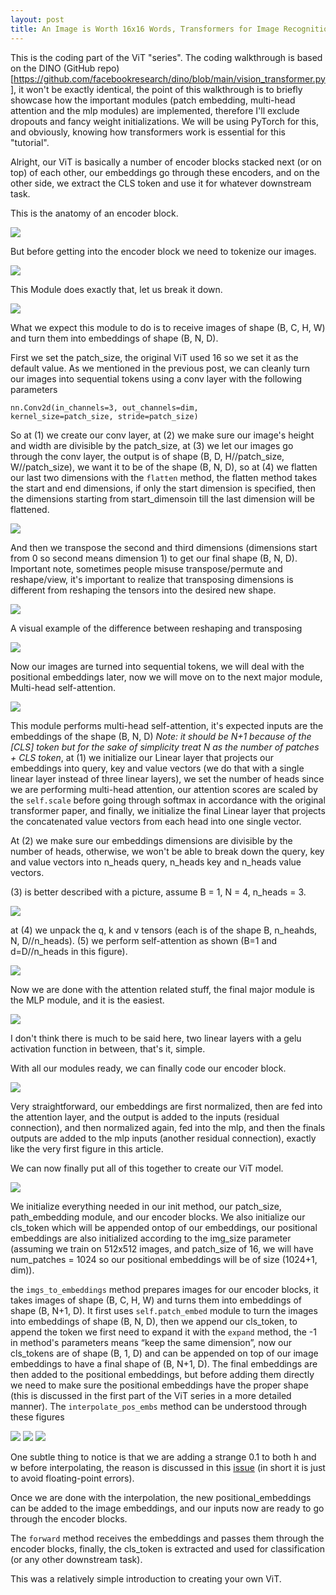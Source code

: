```yaml
---
layout: post
title: An Image is Worth 16x16 Words, Transformers for Image Recognition at Scale Paper Explained (ViT paper) PART 2
---
```


This is the coding part of the ViT "series". The coding walkthrough is based on the DINO (GitHub repo)[https://github.com/facebookresearch/dino/blob/main/vision_transformer.py], it won't be exactly identical, the point of this walkthrough is to briefly showcase how the important modules (patch embedding, multi-head attention and the mlp modules) are implemented, therefore I'll exclude dropouts and fancy weight initializations. We will be using PyTorch for this, and obviously, knowing how transformers work is essential for this "tutorial".

Alright, our ViT is basically a number of encoder blocks stacked next (or on top) of each other, our embeddings go through these encoders, and on the other side, we extract the CLS token and use it for whatever downstream task.

This is the anatomy of an encoder block.

![](../images/vit_encoder_block.jpg)

But before getting into the encoder block we need to tokenize our images.

![](../images/img_to_emb.jpg)

This Module does exactly that, let us break it down.

![](../images/patch_emb_module.jpg)

What we expect this module to do is to receive images of shape (B, C, H, W) and turn them into embeddings of shape (B, N, D).

First we set the patch_size, the original ViT used 16 so we set it as the default value. As we mentioned in the previous post, we can cleanly turn our images into sequential tokens using a conv layer with the following parameters

<code>nn.Conv2d(in_channels=3, out_channels=dim, 
                                     kernel_size=patch_size, stride=patch_size)</code>

So at (1) we create our conv layer, at (2) we make sure our image's height and width are divisible by the patch_size, at (3) we let our images go through the conv layer, the output is of shape (B, D, H//patch_size, W//patch_size), we want it to be of the shape (B, N, D), so at (4) we flatten our last two dimensions with the <code>flatten</code> method, the flatten method takes the start and end dimensions, if only the start dimension is specified, then the dimensions starting from start_dimensoin till the last dimension will be flattened.

![](../images/flatten_method.jpg)

And then we transpose the second and third dimensions (dimensions start from 0 so second means dimension 1) to get our final shape (B, N, D). Important note, sometimes people misuse transpose/permute and reshape/view, it's important to realize that transposing dimensions is different from reshaping the tensors into the desired new shape.

![](../images/transpose_reshape.jpg)

A visual example of the difference between reshaping and transposing

![](../images/transpose_vs_reshape.jpg)

Now our images are turned into sequential tokens, we will deal with the positional embeddings later, now we will move on to the next major module, Multi-head self-attention.

![](../images/attention_code.jpg)

This module performs multi-head self-attention, it's expected inputs are the embeddings of the shape (B, N, D) *Note: it should be N+1 because of the [CLS] token but for the sake of simplicity treat N as the number of patches + CLS token*, at (1) we initialize our Linear layer that projects our embeddings into query, key and value vectors (we do that with a single linear layer instead of three linear layers), we set the number of heads since we are performing multi-head attention, our attention scores are scaled by the <code>self.scale</code> before going through softmax in accordance with the original transformer paper, and finally, we initialize the final Linear layer that projects the concatenated value vectors from each head into one single vector.

At (2) we make sure our embeddings dimensions are divisible by the number of heads, otherwise, we won't be able to break down the query, key and value vectors into n_heads query, n_heads key and n_heads value vectors.

(3) is better described with a picture, assume B = 1,  N = 4, n_heads = 3.

![](../images/what_is_going_on.jpg)

at (4) we unpack the q, k and v tensors (each is of the shape B, n_heahds, N, D//n_heads). (5) we perform self-attention as shown (B=1 and d=D//n_heads in this figure).

![](../images/self_attention_illustration.jpg)

Now we are done with the attention related stuff, the final major module is the MLP module, and it is the easiest.

![](../images/vit_MLP.jpg)

I don't think there is much to be said here, two linear layers with a gelu activation function in between, that's it, simple.

With all our modules ready, we can finally code our encoder block.

![](../images/encoder_block.jpg)

Very straightforward, our embeddings are first normalized, then are fed into the attention layer, and the output is added to the inputs (residual connection), and then normalized again, fed into the mlp, and then the finals outputs are added to the mlp inputs (another residual connection), exactly like the very first figure in this article.

We can now finally put all of this together to create our ViT model.

![](../images/ViT_code.jpg)

We initialize everything needed in our init method, our patch_size, path_embedding module, and our encoder blocks. We also initialize our cls_token which will be appended ontop of our embeddings, our positional embeddings are also initialized according to the img_size parameter (assuming we train on 512x512 images, and patch_size of 16, we will have num_patches = 1024 so our positional embeddings will be of size (1024+1, dim)).

the <code>imgs_to_embeddings</code> method prepares images for our encoder blocks, it takes images of shape 
(B, C, H, W) and turns them into embeddings of shape (B, N+1, D). It first uses <code>self.patch_embed</code> module to turn the images into embeddings of shape (B, N, D), then we append our cls_token, to append the token we first need to expand it with the <code>expand</code> method, the -1 in method's parameters means “keep the same dimension”, now our cls_tokens are of shape (B, 1, D) and can be appended on top of our image embeddings to have a final shape of (B, N+1, D). The final embeddings are then added to the positional embeddings, but before adding them directly we need to make sure the positional embeddings have the proper shape (this is discussed in the first part of the ViT series in a more detailed manner). The <code>interpolate_pos_embs</code> method can be understood through these figures

![](../images/case_1_pos_embs.jpg)
![](../images/case_2_pos_embs.jpg)
![](../images/case_3_pos_embs.jpg)

One subtle thing to notice is that we are adding a strange 0.1 to both h and w before interpolating, the reason is discussed in this [issue](https://github.com/facebookresearch/dino/issues/8) (in short it is just to avoid floating-point errors).

Once we are done with the interpolation, the new positional_embeddings can be added to the image embeddings, and our inputs now are ready to go through the encoder blocks.

The <code>forward</code> method receives the embeddings and passes them through the encoder blocks, finally, the cls_token is extracted and used for classification (or any other downstream task).

This was a relatively simple introduction to creating your own ViT.



